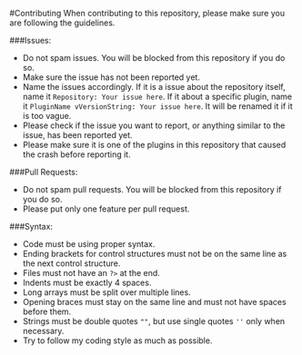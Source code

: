 #Contributing
When contributing to this repository, please make sure you are following the guidelines.

###Issues:
- Do not spam issues. You will be blocked from this repository if you do so.
- Make sure the issue has not been reported yet.
- Name the issues accordingly. If it is a issue about the repository itself, name it `Repository: Your issue here`. If it about a specific plugin, name it `PluginName vVersionString: Your issue here`. It will be renamed it if it is too vague.
- Please check if the issue you want to report, or anything similar to the issue, has been reported yet.
- Please make sure it is one of the plugins in this repository that caused the crash before reporting it.

###Pull Requests:
- Do not spam pull requests. You will be blocked from this repository if you do so.
- Please put only one feature per pull request.

###Syntax:
- Code must be using proper syntax.
- Ending brackets for control structures must not be on the same line as the next control structure.
- Files must not have an `?>` at the end.
- Indents must be exactly 4 spaces.
- Long arrays must be split over multiple lines.
- Opening braces must stay on the same line and must not have spaces before them.
- Strings must be double quotes `""`, but use single quotes `''` only when necessary.
- Try to follow my coding style as much as possible.